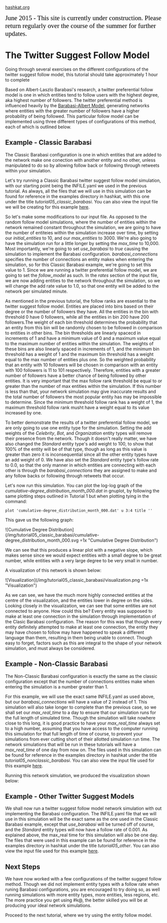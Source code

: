 [hashkat.org](http://hashkat.org)

<span style="color:black; font-family:Georgia; font-size:1.5em;">June 2015 - This site is currently under construction. Please return regularly over the course of the summer for further updates. </span>

# The Twitter Suggest Follow Model

Going through several exercises on the different configurations of the twitter suggest follow model, this tutorial should take approximately 1 hour to complete

Based on Albert-Laszlo Barabasi's research, a twitter preferential follow model is one in which entities tend to follow users with the highest degree, aka highest number of followers.
The twitter preferential method is influenced heavily by the [Barabasi-Albert Model](http://en.wikipedia.org/wiki/Barab%C3%A1si%E2%80%93Albert_model), generating networks
where entities with the greater number of followers have a higher probability of being followed.
This particular follow model can be implemented using three different types of configurations of this method, each of which is outlined below.

## Example - Classic Barabasi

The Classic Barabasi configuration is one in which entities that are added to the network make one conection with another entity and no other, unless manipulated to do so by allowing follow back or
following through retweets within your simulation.

Let's try running a Classic Barabasi twitter suggest follow model simulation, with our starting point being the INFILE.yaml we used in the previous tutorial.
As always, all the files that we will use in this simulation can be found for reference in the examples directory in hashkat, with this one under the title *tutorial05_classic_barabasi*.
You can also view the input file we will be creating for this example [here](https://github.com/hashkat/hashkat/blob/master/examples/tutorial05_classic_barabasi/INFILE.yaml).

So let's make some modifications to our input file. As opposed to the random follow model simulations, where the number of entities within the network remained constant throughout the simulation,
we are going to have the number of entiteies within the simulation increase over time, by setting our *initial_entities* to 10, and our *max_entities* to 3000. We're also going to have the simulation
run for a little longer by setting  the *max_time* to 10,000. Most importantly, we're going to set *use_barabasi* to *true* causing the simulation to implement the
Barabasi configuration. *barabasi_connections* specifies the number of connections an entity makes when entering the simulation, so for this Classic Barabasi example, we're going to set this value to 1.
Since we are running a twitter preferential follow model, we are going to set the *follow_model* as such. In the *rates* section of the input file, we are now adding entities to the network throughout the simulation,
so we will change the add rate value to 1.0, so that one entity will be added to the network per simulated minute.

As mentioned in the previous tutorial, the follow ranks are essential to the twitter suggest follow model. Entities are placed into bins based on their degree or the number of followers they have.
All the entities in the bin with threshold 0 have 0 followers, while all the entities in bin 200 have 200 followers.The weight of each bin threshold determines the probability that an entity from this bin
will be randomly chosen to be followed in comparison to entities in other bins. The bin thresholds are linearly spacecd in increments of 1 and have a minimum value of 0 and a maximum value equal to the maximum
number of entities within the simulation. The weights of these bins are also linearly spaced in increments of 1, and the minimum bin threshold has a weight of 1 and the maximum bin threshold has a weight
equal to the max number of entities plus one. So the weighted probability that an entity with 10 followers will be chosen in comparison with an entity with 100 followers is 11 to 101 respectively. Therefore,
entities with a greater number of followers have a better chance of being followed by other entities. It is very important that the max follow rank threshold be equal to or greater than the number of max entities
within the simulation. If this number is less than that, your network simulation may give inaccurate results and the total number of followers the most popular entity has may be impossible to determine. Since the
minimum threshold follow rank has a weight of 1, the maximum threshold follow rank musht have a weight equal to its value increased by one. 

To better demonstrate the results of a twitter preferential follow model, we are only going to use
one entity type for the simulation. Setting the add weights of the *Celebrity*, *Bot*, and *Organization* entity types will remove their presence from the network. Though it doesn't really matter, we have also
changed the *Standard* entity type's add weight to 100, to show that 100% of the entity will be of that type, though as long as this value is greater than zero it is inconsequential since all the other
entity types have an add weight of 0. We have also set the *Standard* entity type's follow rate to 0.0, so that the only manner in which entities are connecting with each other is through the *barabasi_connections*
they are assigned to make and any follow backs or following through retweets that occur.

Let's now run this simulation. You can plot the log-log graph of the *cumulative-degree_distribution_month_000.dat* in gnuplot, by following the same plotting steps outlined in Tutorial 1 but when plotting tying in
the command:

`plot 'cumulative-degree_distribution_month_000.dat' u 3:4 title ''`

This gave us the following graph:

![Cumulative Degree Distribution](/img/tutorial05_classic_barabasi/cumulative-degree_distribution_month_000.svg =1x  "Cumulative Degree Distribution")

We can see that this produces a linear plot with a negative slope, which makes sense since we would expect entities with a small degree to be great number, while entities with a very large degree to
be very small in number.

A visualization of this network is shown below:

![Visualization](/img/tutorial05_classic_barabasi/visualization.png =1x  "Visualization")

As we can see, we have the much more highly connected entities at the centre of the visualization, and the entities lower in degree on the sides. Looking closely in the visualization, we can see that some entities
are not connected to anyone. How could this be? Every entity was supposed to make at least one connection in the simulation through implementation of the Clasic Barabasi configuration. The reason for this was that
though every entity definitely attempted to make at least one connection, the entity they may have chosen to follow may have happened to speak a different language than them, resulting in them being unable to connect.
Though easy to forget, factors such as this are integral to the shape of your network simulation, and must always be considered.

## Example - Non-Classic Barabasi

The Non-Classic Barabasi configuration is exactly the same as the classic configuration except that the number of connections entities make when entering the simulation is a number greater than 1.

For this example, we will use the exact same INFILE.yaml as used above, but our *barabasi_connections* will have a value of 2 instead of 1. This simulation will also take longer to complete than the previous case,
so we shall set our *max_real_time* to a day to ensure that our simulation runs for the full length of simulated time. Though the simulation will take nowhere close to this long, it is good practice to
have your *max_real_time* always set to a high number, assuming that you have access to the computer running this simulation for that full length of time of course, to prevent your simulations from ever
cutting short of their allotted simulation run time. The network simulations that will be run in these tutorials will have a *max_real_time* of one day from now on. 
The files used in this simulation can be found for reference in the examples directory in hashkat under the title *tutorial05_nonclassic_barabasi*.
You can also view the input file used for this example [here](https://github.com/hashkat/hashkat/blob/master/examples/tutorial05_nonclassic_barabasi/INFILE.yaml).

Running this network simulation, we produced the visualization shown below:



## Example - Other Twitter Suggest Models

We shall now run a twitter suggest follow model network simulation with out implementing the Barabasi configuration. The INFILE.yaml file that we will use in this simulation will be the
exact same as the one used in the Classic Barabasi example, except that *use_barabasi* will be turned off of course, and the *Standard* entity types will now have a follow rate of 0.001. As explained above,
the max_real time for this simulation will also be one day.
The files that were used in this example can be found for reference in the examples directory in hashkat under the title *tutorial05_other*.
You can also view the input file used for this example [here](https://github.com/hashkat/hashkat/blob/master/examples/tutorial05_other/INFILE.yaml).

## Next Steps

We have now worked with a few configurations of the twitter suggest follow method. Though we did not implement entity types with a follow rate when runing Barabasi configurations,
you are encouraged to try doing so, as well running simulations with more entity types, more entities, less regions, etc. The more practice you get using #k@, the better skilled you will be at
producing your ideal network simulations.

Proceed to the next tutorial, where we try using the entity follow model.
